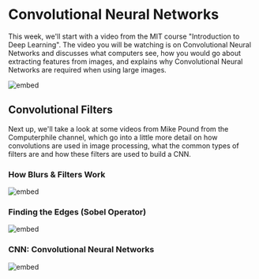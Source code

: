 # Convolutional Neural Networks

This week, we'll start with a video from the MIT course "Introduction to Deep
Learning". The video you will be watching is on Convolutional Neural Networks
and discusses what computers see, how you would go about extracting features
from images, and explains why Convolutional Neural Networks are required when
using large images.

![embed](https://youtube.com/embed/AjtX1N_VT9E)

## Convolutional Filters

Next up, we'll take a look at some videos from Mike Pound from the
Computerphile channel, which go into a little more detail on how convolutions
are used in image processing, what the common types of filters are and how
these filters are used to build a CNN.

### How Blurs & Filters Work

![embed](https://youtube.com/embed/C_zFhWdM4ic)

### Finding the Edges (Sobel Operator)

![embed](https://youtube.com/embed/uihBwtPIBxM)

### CNN: Convolutional Neural Networks

![embed](https://youtube.com/embed/py5byOOHZM8)
